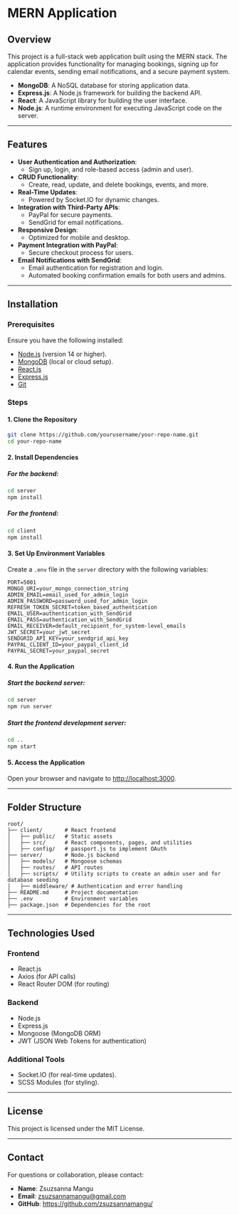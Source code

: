 
# MERN Application

## Overview
This project is a full-stack web application built using the MERN stack. The application provides functionality for managing bookings, signing up for calendar events, sending email notifications, and a secure payment system.

- **MongoDB**: A NoSQL database for storing application data.
- **Express.js**: A Node.js framework for building the backend API.
- **React**: A JavaScript library for building the user interface.
- **Node.js**: A runtime environment for executing JavaScript code on the server.

---

## Features

- **User Authentication and Authorization**:
  - Sign up, login, and role-based access (admin and user).
- **CRUD Functionality**:
  - Create, read, update, and delete bookings, events, and more.
- **Real-Time Updates**:
  - Powered by Socket.IO for dynamic changes.
- **Integration with Third-Party APIs**:
  - PayPal for secure payments.
  - SendGrid for email notifications.
- **Responsive Design**:
  - Optimized for mobile and desktop.
- **Payment Integration with PayPal**:
  - Secure checkout process for users.
- **Email Notifications with SendGrid**:
  - Email authentication for registration and login.
  - Automated booking confirmation emails for both users and admins.

---

## Installation

### Prerequisites

Ensure you have the following installed:

- [Node.js](https://nodejs.org) (version 14 or higher).
- [MongoDB](https://www.mongodb.com) (local or cloud setup).
- [React.js](https://react.dev/) 
- [Express.js](https://expressjs.com/)
- [Git](https://git-scm.com)

### Steps

#### 1. Clone the Repository
```bash
git clone https://github.com/yourusername/your-repo-name.git
cd your-repo-name
```

#### 2. Install Dependencies

##### For the backend:
```bash
cd server
npm install
```

##### For the frontend:
```bash
cd client
npm install
```

#### 3. Set Up Environment Variables
Create a `.env` file in the `server` directory with the following variables:
```plaintext
PORT=5001
MONGO_URI=your_mongo_connection_string
ADMIN_EMAIL=email_used_for_admin_login
ADMIN_PASSWORD=password_used_for_admin_login
REFRESH_TOKEN_SECRET=token_based_authentication
EMAIL_USER=authentication_with_SendGrid
EMAIL_PASS=authentication_with_SendGrid
EMAIL_RECEIVER=default_recipient_for_system-level_emails
JWT_SECRET=your_jwt_secret
SENDGRID_API_KEY=your_sendgrid_api_key
PAYPAL_CLIENT_ID=your_paypal_client_id
PAYPAL_SECRET=your_paypal_secret
```

#### 4. Run the Application

##### Start the backend server:
```bash
cd server
npm run server
```

##### Start the frontend development server:
```bash
cd ..
npm start
```

#### 5. Access the Application
Open your browser and navigate to [http://localhost:3000](http://localhost:3000).

---

## Folder Structure

```
root/
├── client/       # React frontend
│   ├── public/   # Static assets
│   ├── src/      # React components, pages, and utilities
│   ├── config/   # passport.js to implement OAuth
├── server/       # Node.js backend
│   ├── models/   # Mongoose schemas
│   ├── routes/   # API routes
│   ├── scripts/  # Utility scripts to create an admin user and for database seeding
│   ├── middleware/ # Authentication and error handling
├── README.md     # Project documentation
├── .env          # Environment variables
├── package.json  # Dependencies for the root
```

---

## Technologies Used

### Frontend
- React.js
- Axios (for API calls)
- React Router DOM (for routing)

### Backend
- Node.js
- Express.js
- Mongoose (MongoDB ORM)
- JWT (JSON Web Tokens for authentication)

### Additional Tools
- Socket.IO (for real-time updates).
- SCSS Modules (for styling).

---

## License

This project is licensed under the MIT License.

---

## Contact

For questions or collaboration, please contact:

- **Name**: Zsuzsanna Mangu
- **Email**: zsuzsannamangu@gmail.com
- **GitHub**: https://github.com/zsuzsannamangu/